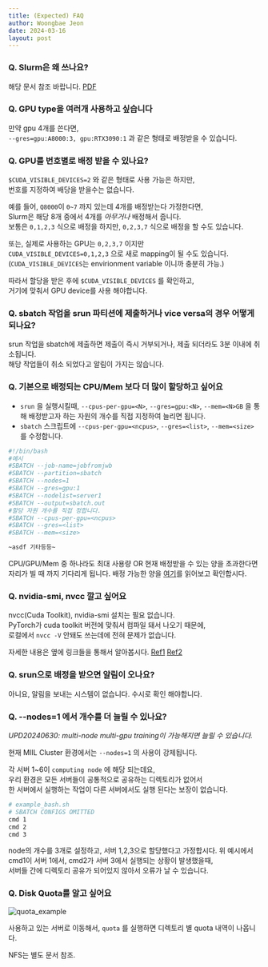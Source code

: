 ```yaml
---
title: (Expected) FAQ
author: Woongbae Jeon
date: 2024-03-16
layout: post
---
```


### Q. Slurm은 왜 쓰나요?

해당 문서 참조 바랍니다. [PDF](https://github.com/wbjeon2k/miil/blob/master/slurm_introduction.pdf)

<!--[1]:{{ wbjeon2k.github.io/miil }}/miil/slurm_introduction.pdf-->

### Q. GPU type을 여러개 사용하고 싶습니다

만약 gpu 4개를 쓴다면,  
`--gres=gpu:A8000:3, gpu:RTX3090:1` 과 같은 형태로 배정받을 수 있습니다.  

### Q. GPU를 번호별로 배정 받을 수 있나요?

`$CUDA_VISIBLE_DEVICES=2` 와 같은 형태로 사용 가능은 하지만,  
번호를 지정하여 배당을 받을수는 없습니다.  

예를 들어, `Q8000`이 `0~7` 까지 있는데 4개를 배정받는다 가정한다면,  
Slurm은 해당 8개 중에서 4개를 *아무거나* 배정해서 줍니다.  
보통은 `0,1,2,3` 식으로 배정을 하지만, `0,2,3,7` 식으로 배정을 할 수도 있습니다.

또는, 실제로 사용하는 GPU는 `0,2,3,7` 이지만  
`CUDA_VISIBLE_DEVICES=0,1,2,3` 으로 새로 mapping이 될 수도 있습니다.  
(`CUDA_VISIBLE_DEVICES`는 envirionment variable 이니까 충분히 가능.)

따라서 할당을 받은 후에 `$CUDA_VISIBLE_DEVICES` 를 확인하고,  
거기에 맞춰서 GPU device를 사용 해야합니다.

### Q. sbatch 작업을 srun 파티션에 제출하거나 vice versa의 경우 어떻게 되나요?

srun 작업을 sbatch에 제출하면 제출이 즉시 거부되거나, 제출 되더라도 3분 이내에 취소됩니다.  
해당 작업들이 취소 되었다고 알림이 가지는 않습니다.

### Q. 기본으로 배정되는 CPU/Mem 보다 더 많이 할당하고 싶어요

- `srun` 을 실행시킬때, `--cpus-per-gpu=<N>`, `--gres=gpu:<N>`, `--mem=<N>GB` 을 통해 배정받고자 하는 자원의 개수를 직접 지정하여 늘리면 됩니다.
- `sbatch` 스크립트에 `--cpus-per-gpu=<ncpus>`, `--gres=<list>`, `--mem=<size>` 를 수정합니다.
```bash
#!/bin/bash
#예시
#SBATCH --job-name=jobfromjwb
#SBATCH --partition=sbatch
#SBATCH --nodes=1
#SBATCH --gres=gpu:1
#SBATCH --nodelist=server1
#SBATCH --output=sbatch.out
#할당 자원 개수를 직접 정합니다.
#SBATCH --cpus-per-gpu=<ncpus>
#SBATCH --gres=<list>
#SBATCH --mem=<size>

~asdf 기타등등~
```

CPU/GPU/Mem 중 하나라도 최대 사용량 OR 현재 배정받을 수 있는 양을 초과한다면  
자리가 빌 때 까지 기다리게 됩니다. 배정 가능한 양을 [여기](https://wbjeon2k.github.io/miil/pages/resource-access/)를 읽어보고 확인합시다.

### Q. nvidia-smi, nvcc 깔고 싶어요

nvcc(Cuda Toolkit), nvidia-smi 설치는 필요 없습니다.  
PyTorch가 cuda toolkit 버전에 맞춰서 컴파일 돼서 나오기 때문에,  
로컬에서 `nvcc -V` 안돼도 쓰는데에 전혀 문제가 없습니다.  

자세한 내용은 옆에 링크들을 통해서 알아봅시다. [Ref1](https://www.reddit.com/r/pytorch/comments/13siy1d/confused_about_when_to_manually_install_cuda_for/) [Ref2](https://discuss.pytorch.org/t/is-nvidia-driver-already-included-cuda-and-cuda-toolkit/184411/2)

### Q. srun으로 배정을 받으면 알림이 오나요?

아니요, 알림을 보내는 시스템이 없습니다. 수시로 확인 해야합니다.

### Q. --nodes=1 에서 개수를 더 늘릴 수 있나요?

*UPD20240630: multi-node multi-gpu training이 가능해지면 늘릴 수 있습니다.*

현재 MIIL Cluster 환경에서는 `--nodes=1` 의 사용이 강제됩니다.  

각 서버 1~6이 `computing node` 에 해당 되는데요,  
우리 환경은 모든 서버들이 공통적으로 공유하는 디렉토리가 없어서  
한 서버에서 실행하는 작업이 다른 서버에서도 실행 된다는 보장이 없습니다.  
```bash
# example_bash.sh
# SBATCH CONFIGS OMITTED
cmd 1
cmd 2
cmd 3
```
node의 개수를 3개로 설정하고, 서버 1,2,3으로 할당했다고 가정합시다.
위 예시에서 cmd1이 서버 1에서, cmd2가 서버 3에서 실행되는 상황이 발생했을때,  
서버들 간에 디렉토리 공유가 되어있지 않아서 오류가 날 수 있습니다.

### Q. Disk Quota를 알고 싶어요

![quota_example](/miil/assets/quota_example.png)

사용하고 있는 서버로 이동해서, `quota` 를 실행하면 디렉토리 별 quota 내역이 나옵니다.

NFS는 별도 문서 참조.